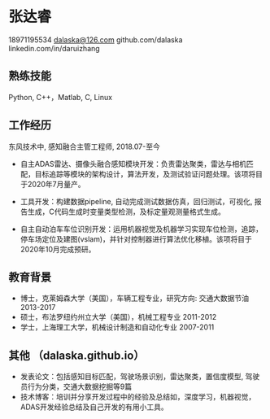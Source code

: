 # 张达睿
18971195534  dalaska@126.com  github.com/dalaska  linkedin.com/in/daruizhang

## 熟练技能
Python, C++，Matlab, C, Linux

## 工作经历
东风技术中, 感知融合主管工程师, 2018.07-至今
- 自主ADAS雷达、摄像头融合感知模块开发：负责雷达聚类，雷达与相机匹配，目标追踪等模块的架构设计，算法开发，及测试验证问题处理。该项将目于2020年7月量产。

- 工具开发：构建数据pipeline, 自动完成测试数据仿真，回归测试，可视化, 报告生成，C代码生成时变量类型检测，及标定量观测量格式生成。

- 自主自动泊车车位识别开发：运用机器视觉及机器学习实现车位检测，追踪，停车场定位及建图(vslam)，并针对控制器进行算法优化移植。该项将目于2020年10月完成预研。

## 教育背景
- 博士，克莱姆森大学（美国），车辆工程专业，研究方向: 交通大数据节油    2013-2017 
- 硕士，布法罗纽约州立大学（美国），机械工程专业                2011-2012
- 学士，上海理工大学，机械设计制造和自动化专业                  2007-2011

## 其他 （dalaska.github.io）
- 发表论文：包括感知目标匹配，驾驶场景识别，雷达聚类，置信度模型, 驾驶员行为分类，交通大数据挖掘等9篇
- 技术博客：培训并分享开发过程中的经验及总结如，深度学习，机器视觉，ADAS开发经验总结及自己开发的有用小工具。		                              

